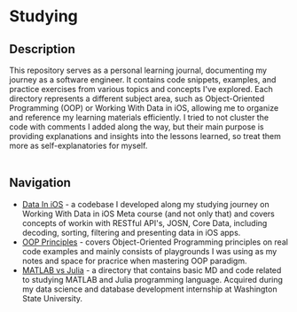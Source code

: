 # Studying

## Description
This repository serves as a personal learning journal, documenting my journey as a software engineer. It contains code snippets, examples, and practice exercises from various topics and concepts I've explored. Each directory represents a different subject area, such as Object-Oriented Programming (OOP) or Working With Data in iOS, allowing me to organize and reference my learning materials efficiently.
I tried to not cluster the code with comments I added along the way, but their main purpose is providing explanations and insights into the lessons learned, so treat them more as self-explanatories for myself.
<br><br>

## Navigation

* [Data In iOS](https://github.com/cyberbitrixx/Studying/tree/c4ac6c9502aecc614b72ce45f755cf7b080cb0c9/Data%20In%20iOS) - a codebase I developed along my studying journey on Working With Data in iOS Meta course (and not only that)  and covers concepts of workin with RESTful API's, JOSN, Core Data, including decoding, sorting, filtering and presenting data in iOS apps.
* [OOP Principles](https://github.com/cyberbitrixx/Studying/tree/c4ac6c9502aecc614b72ce45f755cf7b080cb0c9/OOP%20Principles) - covers Object-Oriented Programming principles on real code examples and mainly consists of playgrounds I was using as my notes and space for pracrice when mastering OOP paradigm.
* [MATLAB vs Julia](https://github.com/cyberbitrixx/Studying/blob/8f8e25930e5e9347c8111b398b0d7bc88e30b82e/MATLAB%20vs%20Julia/IputParamsKatelynP24.md) - a directory that contains basic MD and code related to studying MATLAB and Julia programming language. Acquired during my data science and database development internship at Washington State University.
<br><br>
